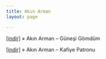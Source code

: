 ```yaml
---
title: Akın Arman
layout: page

---
```

<a href="https://cloud.mail.ru/public/948e0ee8340b/Ak%C4%B1n%20Arman%20-%20G%C3%BCne%C5%9Fi%20G%C3%B6md%C3%BCm" target="_blank">[indir]</a>  »  Akın Arman &#8211; Güneşi Gömdüm

<a href="https://cloud.mail.ru/public/c617bcbc914e/Ak%C4%B1n%20Arman%20-%20Kafiye%20Patronu" target="_blank">[indir]</a>  »  Akın Arman &#8211; Kafiye Patronu
